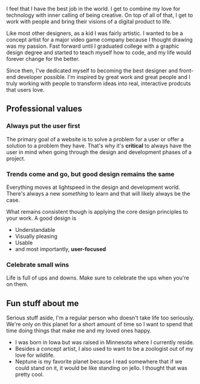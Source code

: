 I feel that I have the best job in the world. I get to combine my love for technology with inner calling of being creative. On top of all of that, I get to work with people and bring their visions of a digital product to life.

Like most other designers, as a kid I was fairly artistic. I wanted to be a concept artist for a major video game company because I thought drawing was my passion. Fast forward until I graduated college with a graphic design degree and started to teach myself how to code, and my life would forever change for the better.

Since then, I've dedicated myself to becoming the best designer and front-end developer possible. I'm inspired by great work and great people and I truly working with people to transform ideas into real, interactive prodcuts that users love.

## Professional values

### Always put the user first

The primary goal of a website is to solve a problem for a user or offer a solution to a problem they have. That's why it's **critical** to always have the user in mind when going through the design and development phases of a project.

### Trends come and go, but good design remains the same

Everything moves at lightspeed in the design and development world. There's always a new _something_ to learn and that will likely always be the case.

What remains consistent though is applying the core design principles to your work. A good design is

- Understandable
- Visually pleasing
- Usable
- and most importantly, **user-focused**

### Celebrate small wins

Life is full of ups and downs. Make sure to celebrate the ups when you're on them.

## Fun stuff about me

Serious stuff aside, I'm a regular person who doesn't take life too seriously. We're only on this planet for a short amount of time so I want to spend that time doing things that make me and my loved ones happy.

- I was born in Iowa but was raised in Minnesota where I currently reside.
- Besides a concept artist, I also used to want to be a zoologist out of my love for wildlife.
- Neptune is my favorite planet because I read somewhere that if we could stand on it, it would be like standing on jello. I thought that was pretty cool.
